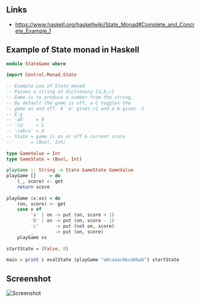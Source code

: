 
## Links

* https://www.haskell.org/haskellwiki/State_Monad#Complete_and_Concrete_Example_1

## Example of State monad in Haskell

```Haskell
module StateGame where
 
import Control.Monad.State
 
-- Example use of State monad
-- Passes a string of dictionary {a,b,c}
-- Game is to produce a number from the string.
-- By default the game is off, a C toggles the
-- game on and off. A 'a' gives +1 and a b gives -1.
-- E.g 
-- 'ab'    = 0
-- 'ca'    = 1
-- 'cabca' = 0
-- State = game is on or off & current score
--       = (Bool, Int)
 
type GameValue = Int
type GameState = (Bool, Int)
 
playGame :: String -> State GameState GameValue
playGame []     = do
    (_, score) <- get
    return score
 
playGame (x:xs) = do
    (on, score) <- get
    case x of
         'a' | on -> put (on, score + 1)
         'b' | on -> put (on, score - 1)
         'c'      -> put (not on, score)
         _        -> put (on, score)
    playGame xs
 
startState = (False, 0)
 
main = print $ evalState (playGame "abcaaacbbcabbab") startState
```

## Screenshot

![Screenshot](https://raw.githubusercontent.com/taylorjg/Monads/master/Images/StateGame.png "Screenshot")

